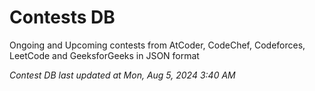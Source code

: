# Contests DB

Ongoing and Upcoming contests from AtCoder, CodeChef, Codeforces, LeetCode and GeeksforGeeks in JSON format

*Contest DB last updated at Mon, Aug 5, 2024 3:40 AM*  
